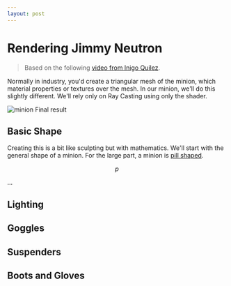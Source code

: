 ```yaml
---
layout: post
---
```


# Rendering Jimmy Neutron
> Based on the following [video from Inigo Quilez](https://youtu.be/8--5LwHRhjk). 

Normally in industry, you'd create a triangular mesh of the minion, which material properties or textures over the mesh. In our minion, we'll do this slightly different. We'll rely only on Ray Casting using only the shader.


<div>
	<img src="" alt="minion" />
	<caption>Final result</caption>
</div>

## Basic Shape

Creating this is a bit like sculpting but with mathematics. We'll start with the general shape of a minion.
For the large part, a minion is [pill shaped](https://iquilezles.org/articles/distfunctions/).

$$ p  $$

...

## Lighting

## Goggles

## Suspenders

## Boots and Gloves











